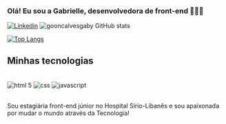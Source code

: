 ### Olá! Eu sou a Gabrielle, desenvolvedora de front-end 👩🏻‍💻

[![Linkedin](https://img.shields.io/badge/LinkedIn-0077B5?style=for-the-badge&logo=linkedin&logoColor=white)](https://www.linkedin.com/in/gabrielle-gon%C3%A7alves-b48336165/)
![gooncalvesgaby GitHub stats](https://github-readme-stats.vercel.app/api?username=gooncalvesgaby&show_icons=true&theme=synthwave)

[![Top Langs](https://github-readme-stats.vercel.app/api/top-langs/?username=gooncalvesgaby)](https://github.com/anuraghazra/github-readme-stats)

## Minhas tecnologias

<div style="display: inline_block"><br/>
<img align="center" alt="html 5" src="https://img.shields.io/badge/HTML5-E34F26?style=for-the-badge&logo=html5&logoColor=white"/>
<img align="center" alt="css" src="https://img.shields.io/badge/CSS3-1572B6?style=for-the-badge&logo=css3&logoColor=white"/>
<img align="center" alt="javascript" src="https://img.shields.io/badge/JavaScript-323330?style=for-the-badge&logo=javascript&logoColor=F7DF1E"/>
</div><br/>

Sou estagiária front-end júnior no Hospital Sírio-Libanês e sou apaixonada por mudar o mundo através da Tecnologia!
